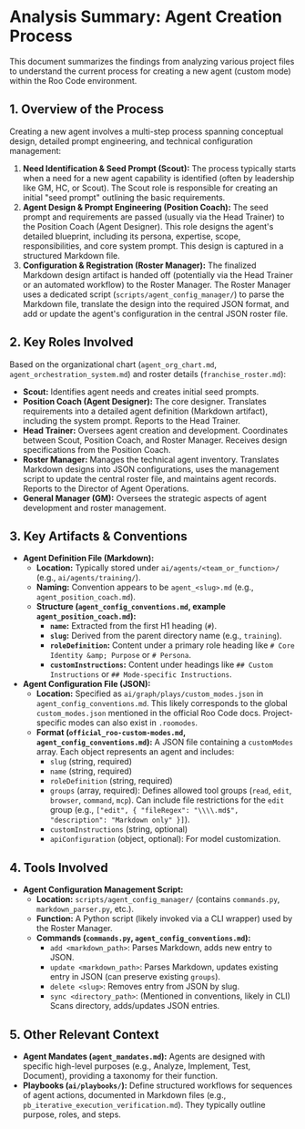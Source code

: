 # Analysis Summary: Agent Creation Process

This document summarizes the findings from analyzing various project files to understand the current process for creating a new agent (custom mode) within the Roo Code environment.

## 1. Overview of the Process

Creating a new agent involves a multi-step process spanning conceptual design, detailed prompt engineering, and technical configuration management:

1.  **Need Identification &amp; Seed Prompt (Scout):** The process typically starts when a need for a new agent capability is identified (often by leadership like GM, HC, or Scout). The Scout role is responsible for creating an initial "seed prompt" outlining the basic requirements.
2.  **Agent Design &amp; Prompt Engineering (Position Coach):** The seed prompt and requirements are passed (usually via the Head Trainer) to the Position Coach (Agent Designer). This role designs the agent's detailed blueprint, including its persona, expertise, scope, responsibilities, and core system prompt. This design is captured in a structured Markdown file.
3.  **Configuration &amp; Registration (Roster Manager):** The finalized Markdown design artifact is handed off (potentially via the Head Trainer or an automated workflow) to the Roster Manager. The Roster Manager uses a dedicated script (`scripts/agent_config_manager/`) to parse the Markdown file, translate the design into the required JSON format, and add or update the agent's configuration in the central JSON roster file.

## 2. Key Roles Involved

Based on the organizational chart (`agent_org_chart.md`, `agent_orchestration_system.md`) and roster details (`franchise_roster.md`):

*   **Scout:** Identifies agent needs and creates initial seed prompts.
*   **Position Coach (Agent Designer):** The core designer. Translates requirements into a detailed agent definition (Markdown artifact), including the system prompt. Reports to the Head Trainer.
*   **Head Trainer:** Oversees agent creation and development. Coordinates between Scout, Position Coach, and Roster Manager. Receives design specifications from the Position Coach.
*   **Roster Manager:** Manages the technical agent inventory. Translates Markdown designs into JSON configurations, uses the management script to update the central roster file, and maintains agent records. Reports to the Director of Agent Operations.
*   **General Manager (GM):** Oversees the strategic aspects of agent development and roster management.

## 3. Key Artifacts &amp; Conventions

*   **Agent Definition File (Markdown):**
    *   **Location:** Typically stored under `ai/agents/<team_or_function>/` (e.g., `ai/agents/training/`).
    *   **Naming:** Convention appears to be `agent_<slug>.md` (e.g., `agent_position_coach.md`).
    *   **Structure (`agent_config_conventions.md`, example `agent_position_coach.md`):**
        *   **`name`:** Extracted from the first H1 heading (`#`).
        *   **`slug`:** Derived from the parent directory name (e.g., `training`).
        *   **`roleDefinition`:** Content under a primary role heading like `# Core Identity &amp; Purpose` or `# Persona`.
        *   **`customInstructions`:** Content under headings like `## Custom Instructions` or `## Mode-specific Instructions`.
*   **Agent Configuration File (JSON):**
    *   **Location:** Specified as `ai/graph/plays/custom_modes.json` in `agent_config_conventions.md`. This likely corresponds to the global `custom_modes.json` mentioned in the official Roo Code docs. Project-specific modes can also exist in `.roomodes`.
    *   **Format (`official_roo-custom-modes.md`, `agent_config_conventions.md`):** A JSON file containing a `customModes` array. Each object represents an agent and includes:
        *   `slug` (string, required)
        *   `name` (string, required)
        *   `roleDefinition` (string, required)
        *   `groups` (array, required): Defines allowed tool groups (`read`, `edit`, `browser`, `command`, `mcp`). Can include file restrictions for the `edit` group (e.g., `["edit", { "fileRegex": "\\\\.md$", "description": "Markdown only" }]`).
        *   `customInstructions` (string, optional)
        *   `apiConfiguration` (object, optional): For model customization.

## 4. Tools Involved

*   **Agent Configuration Management Script:**
    *   **Location:** `scripts/agent_config_manager/` (contains `commands.py`, `markdown_parser.py`, etc.).
    *   **Function:** A Python script (likely invoked via a CLI wrapper) used by the Roster Manager.
    *   **Commands (`commands.py`, `agent_config_conventions.md`):**
        *   `add <markdown_path>`: Parses Markdown, adds new entry to JSON.
        *   `update <markdown_path>`: Parses Markdown, updates existing entry in JSON (can preserve existing `groups`).
        *   `delete <slug>`: Removes entry from JSON by slug.
        *   `sync <directory_path>`: (Mentioned in conventions, likely in CLI) Scans directory, adds/updates JSON entries.

## 5. Other Relevant Context

*   **Agent Mandates (`agent_mandates.md`):** Agents are designed with specific high-level purposes (e.g., Analyze, Implement, Test, Document), providing a taxonomy for their function.
*   **Playbooks (`ai/playbooks/`):** Define structured workflows for sequences of agent actions, documented in Markdown files (e.g., `pb_iterative_execution_verification.md`). They typically outline purpose, roles, and steps.